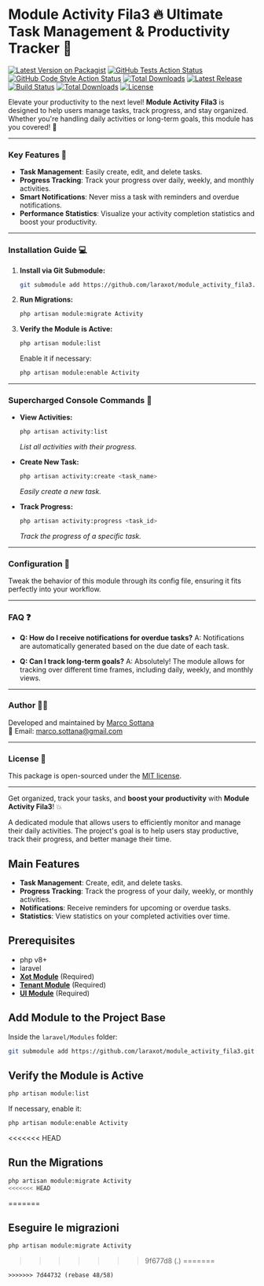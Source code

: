 # Module Activity Fila3 🔥 Ultimate Task Management & Productivity Tracker 🚀
[![Latest Version on Packagist](https://img.shields.io/packagist/v/laraxot/module_activity_fila3.svg?style=flat-square)](https://packagist.org/packages/laraxot/module_activity_fila3)
[![GitHub Tests Action Status](https://img.shields.io/github/workflow/status/laraxot/module_activity_fila3/run-tests?label=tests)](https://github.com/laraxot/module_activity_fila3/actions?query=workflow%3Arun-tests+branch%3Amain)
[![GitHub Code Style Action Status](https://img.shields.io/github/workflow/status/laraxot/module_activity_fila3/Check%20&%20fix%20styling?label=code%20style)](https://github.com/laraxot/module_activity_fila3/actions?query=workflow%3A"Check+%26+fix+styling"+branch%3Amain)
[![Total Downloads](https://img.shields.io/packagist/dt/laraxot/module_activity_fila3.svg?style=flat-square)](https://packagist.org/packages/laraxot/module_activity_fila3)
[![Latest Release](https://img.shields.io/github/v/release/laraxot/module_activity_fila3)](https://github.com/laraxot/module_activity_fila3/releases)
[![Build Status](https://img.shields.io/travis/laraxot/module_activity_fila3/master)](https://travis-ci.org/laraxot/module_activity_fila3)
[![Total Downloads](https://img.shields.io/packagist/dt/laraxot/module_activity_fila3)](https://packagist.org/packages/laraxot/module_activity_fila3)
[![License](https://img.shields.io/github/license/laraxot/module_activity_fila3)](LICENSE)


Elevate your productivity to the next level! **Module Activity Fila3** is designed to help users manage tasks, track progress, and stay organized. Whether you're handling daily activities or long-term goals, this module has you covered! 📅

---

### Key Features 🌟
- **Task Management**: Easily create, edit, and delete tasks.
- **Progress Tracking**: Track your progress over daily, weekly, and monthly activities.
- **Smart Notifications**: Never miss a task with reminders and overdue notifications.
- **Performance Statistics**: Visualize your activity completion statistics and boost your productivity.

---

### Installation Guide 💻

1. **Install via Git Submodule:**
    ```bash
    git submodule add https://github.com/laraxot/module_activity_fila3.git Activity
    ```

2. **Run Migrations:**
    ```bash
    php artisan module:migrate Activity
    ```

3. **Verify the Module is Active:**
    ```bash
    php artisan module:list
    ```
    Enable it if necessary:
    ```bash
    php artisan module:enable Activity
    ```

---

### Supercharged Console Commands 🚀

- **View Activities:**
    ```bash
    php artisan activity:list
    ```
    _List all activities with their progress._

- **Create New Task:**
    ```bash
    php artisan activity:create <task_name>
    ```
    _Easily create a new task._

- **Track Progress:**
    ```bash
    php artisan activity:progress <task_id>
    ```
    _Track the progress of a specific task._

---

### Configuration 🔧

Tweak the behavior of this module through its config file, ensuring it fits perfectly into your workflow.

---

### FAQ ❓

- **Q: How do I receive notifications for overdue tasks?**
  A: Notifications are automatically generated based on the due date of each task.

- **Q: Can I track long-term goals?**
  A: Absolutely! The module allows for tracking over different time frames, including daily, weekly, and monthly views.

---

### Author 👨‍💻

Developed and maintained by [Marco Sottana](https://github.com/marco76tv)  
📧 Email: marco.sottana@gmail.com

---

### License 📄

This package is open-sourced under the [MIT license](LICENSE).

---

Get organized, track your tasks, and **boost your productivity** with **Module Activity Fila3**! 💥

A dedicated module that allows users to efficiently monitor and manage their daily activities. The project's goal is to help users stay productive, track their progress, and better manage their time.

## Main Features

- **Task Management**: Create, edit, and delete tasks.
- **Progress Tracking**: Track the progress of your daily, weekly, or monthly activities.
- **Notifications**: Receive reminders for upcoming or overdue tasks.
- **Statistics**: View statistics on your completed activities over time.

## Prerequisites
- php v8+
- laravel
- **[Xot Module](https://github.com/laraxot/module_xot_fila3.git)** (Required)
- **[Tenant Module](https://github.com/laraxot/module_tenant_fila3.git)** (Required)
- **[UI Module](https://github.com/laraxot/module_ui_fila3.git)** (Required)

## Add Module to the Project Base
Inside the `laravel/Modules` folder:

```bash
git submodule add https://github.com/laraxot/module_activity_fila3.git Activity
```

## Verify the Module is Active
```bash
php artisan module:list
```
If necessary, enable it:
```bash
php artisan module:enable Activity
```

<<<<<<< HEAD
## Run the Migrations
```bash
php artisan module:migrate Activity
<<<<<<< HEAD
```
=======
## Eseguire le migrazioni
```bash
php artisan module:migrate Activity
```
>>>>>>> 9f677d8 (.)
=======
```
>>>>>>> 7d44732 (rebase 48/58)
